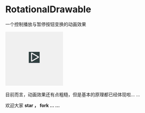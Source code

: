 # RotationalDrawable
一个控制播放与暂停按钮变换的动画效果

![](/display/display.gif)

目前而言，动画效果还有点粗糙，但是基本的原理都已经体现啦... ...

欢迎大家 **star ， fork ... ...**
